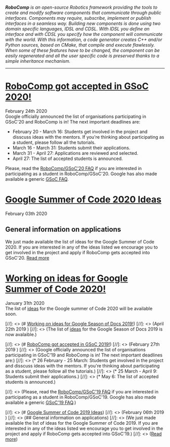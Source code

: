 _**RoboComp** is an open-source Robotics framework providing the tools to create and modify software components that communicate through public interfaces. Components may require, subscribe, implement or publish interfaces in a seamless way. Building new components is done using two domain specific languages, IDSL and CDSL. With IDSL you define an interface and with CDSL you specify how the component will communicate with the world. With this information, a code generator creates C++ and/or Python sources, based on CMake, that compile and execute flawlessly. When some of these features have to be changed, the component can be easily regenerated and all the user specific code is preserved thanks to a simple inheritance mechanism._

* * *
# [RoboComp got accepted in GSoC 2020!](/web/gsoc/2020/ideas/)
<span class="post-date">February 24th 2020</span>  
Google officially announced the list of organisations participating in GSoC'20 and RoboComp is in! The next important deadlines are:  

* February 20 - March 16: Students get involved in the project and disscuss ideas with the mentors. If you're thinking about participating as a student, please follow all the tutorials.  
* March 16 - March 31: Students submit their applications.  
* March 31 - April 27: Applications are reviewed and selected.  
* April 27: The list of accepted students is announced.  

Please, read the [RoboComp/GSoC'20 FAQ](/web/gsoc/2020/faq2020) if you are interested in participating as a student in RoboComp/GSoC'20. Google has also made available a generic [GSoC FAQ](https://developers.google.com/open-source/gsoc/faq).


# [Google Summer of Code 2020 Ideas](/web/gsoc/2020/ideas/)
<span class="post-date">February 03th 2020</span>  
## General information on applications
We just made available the list of ideas for the Google Summer of Code 2020. If you are interested in any of the ideas listed we encourage you to get involved in the project and apply if RoboComp gets accepted into GSoC'20.
[Read more](/web/gsoc/2020/ideas/)

# [Working on ideas for Google Summer of Code 2020!](/web/gsoc/2020/ideas)
<span class="post-date">January 31th 2020</span>  
The list of [ideas](/web/gsoc/2020/ideas/) for the Google summer of Code 2020 will be available soon.

[//]: <> (# [Working on ideas for Google Season of Docs 2019!](/web/gsod/2019/ideas))
[//]: <> (<span class="post-date">April 22th 2019</span>  )
[//]: <> (The list of [ideas](/web/gsod/2019/ideas/) for the Google Season of Docs 2019 is now avalaible.)

[//]: <> (# [RoboComp got accepted in GSoC 2019!](/web/blog/gsoc/faq2019))
[//]: <> (<span class="post-date">February 27th 2019</span>  )
[//]: <> (Google officially announced the list of organisations participating in GSoC'19 and RoboComp is in! The next important deadlines are:)
[//]: <> (* 26 February - 25 March: Students get involved in the project and disscuss ideas with the mentors. If you're thinking about participating as a student, please follow all the tutorials.)
[//]: <> (* 25 March - April 9: Students submit their applications.)
[//]: <> (* May 6: The list of accepted students is announced.)

[//]: <> (Please, read the [RoboComp/GSoC'19 FAQ](/web/blog/gsoc/faq2019) if you are interested in participating as a student in RoboComp/GSoC'19. Google has also made available a generic [GSoC'19 FAQ](https://developers.google.com/open-source/gsoc/faq).)



[//]: <> (# [Google Summer of Code 2019 Ideas](/web/blog/gsoc/ideas2019))
[//]: <> (<span class="post-date">February 06th 2019</span> )
[//]: <> (## General information on applications)
[//]: <> (We just made available the list of ideas for the Google Summer of Code 2019. If you are interested in any of the ideas listed we encourage you to get involved in the project and apply if RoboComp gets accepted into GSoC'19.)
[//]: <> ([Read more](/web/blog/gsoc/ideas2019))


